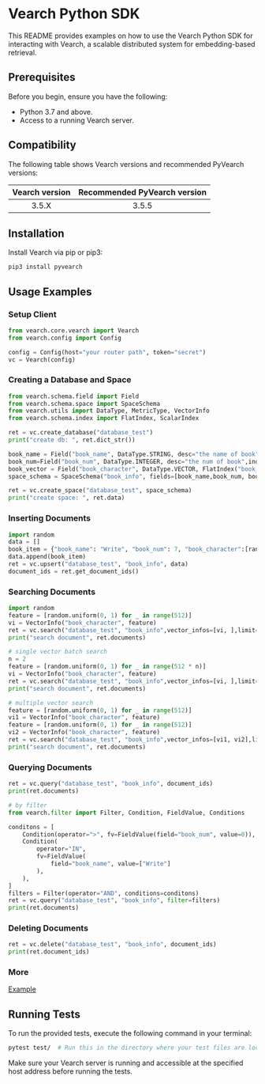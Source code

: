 # Vearch Python SDK

This README provides examples on how to use the Vearch Python SDK for interacting with Vearch, a scalable distributed system for embedding-based retrieval.

## Prerequisites

Before you begin, ensure you have the following:

- Python 3.7 and above.
- Access to a running Vearch server.

## Compatibility

The following table shows Vearch versions and recommended PyVearch versions:

| Vearch version | Recommended PyVearch version |
|:--------------:|:----------------------------:|
|      3.5.X     |             3.5.5            |

## Installation

Install Vearch via pip or pip3:

```sh
pip3 install pyvearch
```

## Usage Examples

### Setup Client

```python
from vearch.core.vearch import Vearch
from vearch.config import Config

config = Config(host="your router path", token="secret")
vc = Vearch(config)
```

### Creating a Database and Space

```python
from vearch.schema.field import Field
from vearch.schema.space import SpaceSchema
from vearch.utils import DataType, MetricType, VectorInfo
from vearch.schema.index import FlatIndex, ScalarIndex

ret = vc.create_database("database_test")
print("create db: ", ret.dict_str())

book_name = Field("book_name", DataType.STRING, desc="the name of book", index=ScalarIndex("book_name_idx"))
book_num=Field("book_num", DataType.INTEGER, desc="the num of book",index=ScalarIndex("book_num_idx"))
book_vector = Field("book_character", DataType.VECTOR, FlatIndex("book_vec_idx", MetricType.Inner_product), dimension=512)
space_schema = SpaceSchema("book_info", fields=[book_name,book_num, book_vector])

ret = vc.create_space("database_test", space_schema)
print("create space: ", ret.data)
```

### Inserting Documents

```python
import random
data = []
book_item = {"book_name": "Write", "book_num": 7, "book_character":[random.uniform(0, 1) for _ in range(512)]}
data.append(book_item)
ret = vc.upsert("database_test", "book_info", data)
document_ids = ret.get_document_ids()
```

### Searching Documents

```python
import random
feature = [random.uniform(0, 1) for _ in range(512)]
vi = VectorInfo("book_character", feature)
ret = vc.search("database_test", "book_info",vector_infos=[vi, ],limit=7)
print("search document", ret.documents)

# single vector batch search
n = 2
feature = [random.uniform(0, 1) for _ in range(512 * n)]
vi = VectorInfo("book_character", feature)
ret = vc.search("database_test", "book_info",vector_infos=[vi, ],limit=7)
print("search document", ret.documents)

# multiple vector search
feature = [random.uniform(0, 1) for _ in range(512)]
vi1 = VectorInfo("book_character", feature)
feature = [random.uniform(0, 1) for _ in range(512)]
vi2 = VectorInfo("book_character", feature)
ret = vc.search("database_test", "book_info",vector_infos=[vi1, vi2],limit=7)
print("search document", ret.documents)
```

### Querying Documents

```python
ret = vc.query("database_test", "book_info", document_ids)
print(ret.documents)

# by filter
from vearch.filter import Filter, Condition, FieldValue, Conditions

conditons = [
    Condition(operator=">", fv=FieldValue(field="book_num", value=0)),
    Condition(
        operator="IN",
        fv=FieldValue(
            field="book_name", value=["Write"]
        ),
    ),
]
filters = Filter(operator="AND", conditions=conditons)
ret = vc.query("database_test", "book_info", filter=filters)
print(ret.documents)
```

### Deleting Documents

```python
ret = vc.delete("database_test", "book_info", document_ids)
print(ret.document_ids)
```

### More

[Example](../../examples/python/example.py)

## Running Tests

To run the provided tests, execute the following command in your terminal:

```sh
pytest test/  # Run this in the directory where your test files are located
```

Make sure your Vearch server is running and accessible at the specified host address before running the tests.
